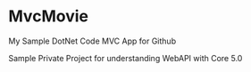 # MvcMovie
My Sample DotNet Code MVC App for Github

Sample Private Project for understanding WebAPI with Core 5.0
